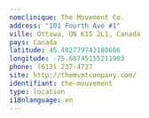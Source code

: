 ```yaml
---
nomclinique: The Movement Co.
address: "101 Fourth Ave #1"
ville: Ottawa, ON K1S 2L1, Canada
pays: Canada
latitude: 45.402779743180666
longitude: -75.68745155211903
phone: (613) 237-4727
site: http://themvmtcompany.com/
identifiant: the-mouvement
type: location
i18nlanguage: en
---
```

